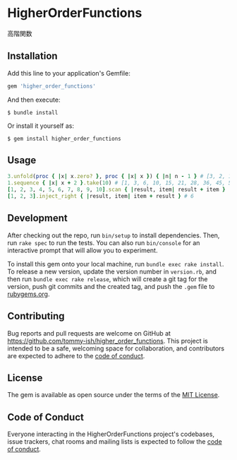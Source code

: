 # HigherOrderFunctions
高階関数
## Installation
Add this line to your application's Gemfile:
```rb
gem 'higher_order_functions'
```
And then execute:
```console
$ bundle install
```
Or install it yourself as:
```console
$ gem install higher_order_functions
```
## Usage
```rb
3.unfold(proc { |x| x.zero? }, proc { |x| x }) { |n| n - 1 } # [3, 2, 1]
1.sequence { |x| x + 2 }.take(10) # [1, 3, 6, 10, 15, 21, 28, 36, 45, 55]
[1, 2, 3, 4, 5, 6, 7, 8, 9, 10].scan { |result, item| result + item }
[1, 2, 3].inject_right { |result, item| item + result } # 6
```
## Development
After checking out the repo, run `bin/setup` to install dependencies. Then, run `rake spec` to run the tests. You can also run `bin/console` for an interactive prompt that will allow you to experiment.

To install this gem onto your local machine, run `bundle exec rake install`. To release a new version, update the version number in `version.rb`, and then run `bundle exec rake release`, which will create a git tag for the version, push git commits and the created tag, and push the `.gem` file to [rubygems.org](https://rubygems.org).
## Contributing
Bug reports and pull requests are welcome on GitHub at https://github.com/tommy-ish/higher_order_functions. This project is intended to be a safe, welcoming space for collaboration, and contributors are expected to adhere to the [code of conduct](https://github.com/tommy-ish/higher_order_functions/blob/master/CODE_OF_CONDUCT.md).
## License
The gem is available as open source under the terms of the [MIT License](https://opensource.org/licenses/MIT).
## Code of Conduct
Everyone interacting in the HigherOrderFunctions project's codebases, issue trackers, chat rooms and mailing lists is expected to follow the [code of conduct](https://github.com/tommy-ish/higher_order_functions/blob/master/CODE_OF_CONDUCT.md).